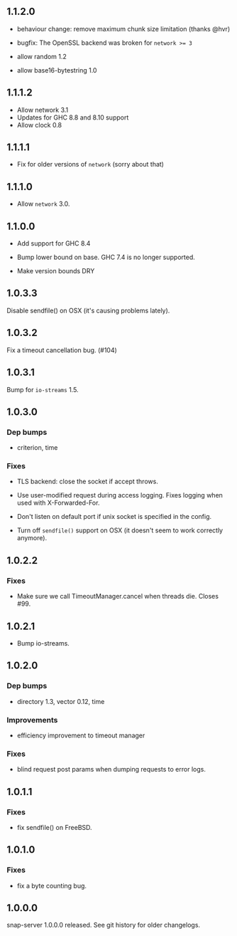 ## 1.1.2.0

- behaviour change: remove maximum chunk size limitation (thanks @hvr)

- bugfix: The OpenSSL backend was broken for `network >= 3`

- allow random 1.2

- allow base16-bytestring 1.0

## 1.1.1.2

- Allow network 3.1
- Updates for GHC 8.8 and 8.10 support
- Allow clock 0.8


## 1.1.1.1
- Fix for older versions of `network` (sorry about that)

## 1.1.1.0
- Allow `network` 3.0.

## 1.1.0.0

- Add support for GHC 8.4

- Bump lower bound on base.  GHC 7.4 is no longer supported.

- Make version bounds DRY

## 1.0.3.3

Disable sendfile() on OSX (it's causing problems lately).

## 1.0.3.2

Fix a timeout cancellation bug. (#104)

## 1.0.3.1

Bump for `io-streams` 1.5.

## 1.0.3.0
### Dep bumps
  - criterion, time

### Fixes
  - TLS backend: close the socket if accept throws.

  - Use user-modified request during access logging. Fixes logging when used
    with X-Forwarded-For.

  - Don't listen on default port if unix socket is specified in the config.

  - Turn off `sendfile()` support on OSX (it doesn't seem to work correctly
    anymore).


## 1.0.2.2
### Fixes
  - Make sure we call TimeoutManager.cancel when threads die. Closes #99.

## 1.0.2.1

  - Bump io-streams.

## 1.0.2.0

### Dep bumps
  - directory 1.3, vector 0.12, time

### Improvements
  - efficiency improvement to timeout manager

### Fixes
  - blind request post params when dumping requests to error logs.


## 1.0.1.1
### Fixes
- fix sendfile() on FreeBSD.


## 1.0.1.0
### Fixes
- fix a byte counting bug.

## 1.0.0.0

snap-server 1.0.0.0 released. See git history for older changelogs.
